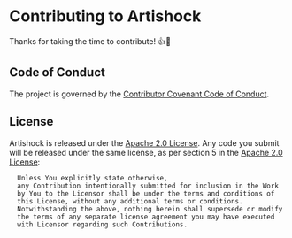 # Contributing to Artishock

Thanks for taking the time to contribute! :+1::tada:

## Code of Conduct
The project is governed by the [Contributor Covenant Code of Conduct](CODE_OF_CONDUCT.md).

## License
Artishock is released under the [Apache 2.0 License](LICENSE). Any code you submit will be released under the same license, as per section 5 in the [Apache 2.0 License](LICENSE):
```      
  Unless You explicitly state otherwise,
  any Contribution intentionally submitted for inclusion in the Work
  by You to the Licensor shall be under the terms and conditions of
  this License, without any additional terms or conditions.
  Notwithstanding the above, nothing herein shall supersede or modify
  the terms of any separate license agreement you may have executed
  with Licensor regarding such Contributions.
```

